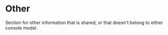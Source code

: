 # Other

Section for other information that is shared, or that doesn't belong to either console model.
